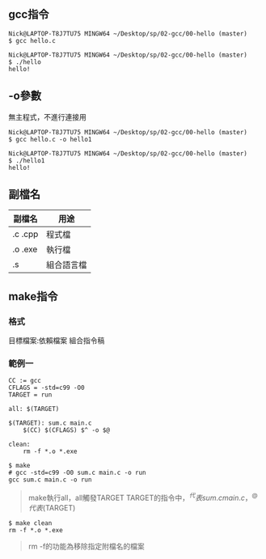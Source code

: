 
## gcc指令
```
Nick@LAPTOP-T8J7TU75 MINGW64 ~/Desktop/sp/02-gcc/00-hello (master)
$ gcc hello.c

Nick@LAPTOP-T8J7TU75 MINGW64 ~/Desktop/sp/02-gcc/00-hello (master)
$ ./hello
hello!

```

## -o參數
無主程式，不進行連接用

```
Nick@LAPTOP-T8J7TU75 MINGW64 ~/Desktop/sp/02-gcc/00-hello (master)
$ gcc hello.c -o hello1

Nick@LAPTOP-T8J7TU75 MINGW64 ~/Desktop/sp/02-gcc/00-hello (master)
$ ./hello1
hello!

```





## 副檔名
|副檔名   | 用途   |
|--------|--------|
|.c .cpp |程式檔   |
|.o .exe |執行檔   |
|.s      |組合語言檔   |

## make指令

### 格式
目標檔案:依賴檔案
    組合指令稿


### 範例一
```
CC := gcc
CFLAGS = -std=c99 -O0
TARGET = run

all: $(TARGET)

$(TARGET): sum.c main.c
	$(CC) $(CFLAGS) $^ -o $@

clean:
	rm -f *.o *.exe
```

```
$ make
# gcc -std=c99 -O0 sum.c main.c -o run
gcc sum.c main.c -o run
```

> make執行all，all觸發TARGET
> TARGET的指令中，$^代表sum.c main.c，^@代表$(TARGET)

```
$ make clean
rm -f *.o *.exe
```
>rm -f的功能為移除指定附檔名的檔案